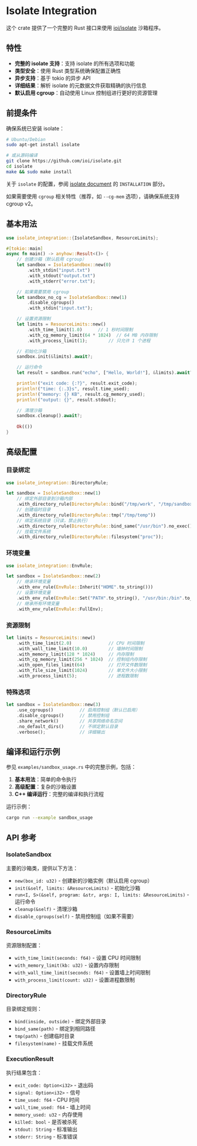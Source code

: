 # Isolate Integration

这个 crate 提供了一个完整的 Rust 接口来使用 [ioi/isolate](https://github.com/ioi/isolate) 沙箱程序。

## 特性

- **完整的 isolate 支持**：支持 isolate 的所有选项和功能
- **类型安全**：使用 Rust 类型系统确保配置正确性
- **异步支持**：基于 tokio 的异步 API
- **详细结果**：解析 isolate 的元数据文件获取精确的执行信息
- **默认启用 cgroup**：自动使用 Linux 控制组进行更好的资源管理

## 前提条件

确保系统已安装 isolate：

```bash
# Ubuntu/Debian
sudo apt-get install isolate

# 或从源码编译
git clone https://github.com/ioi/isolate.git
cd isolate
make && sudo make install
```

关于 `isolate` 的配置，参阅 [isolate document](https://github.com/ioi/isolate/blob/master/isolate.1.txt) 的 `INSTALLATION` 部分。

如果需要使用 `cgroup` 相关特性（推荐，如 `--cg-mem` 选项），请确保系统支持 cgroup v2。

## 基本用法

```rust
use isolate_integration::{IsolateSandbox, ResourceLimits};

#[tokio::main]
async fn main() -> anyhow::Result<()> {
    // 创建沙箱（默认启用 cgroup）
    let sandbox = IsolateSandbox::new(0)
        .with_stdin("input.txt")
        .with_stdout("output.txt")
        .with_stderr("error.txt");

    // 如果需要禁用 cgroup
    let sandbox_no_cg = IsolateSandbox::new(1)
        .disable_cgroups()
        .with_stdin("input.txt");

    // 设置资源限制
    let limits = ResourceLimits::new()
        .with_time_limit(1.0)      // 1 秒时间限制
        .with_cg_memory_limit(64 * 1024)  // 64 MB 内存限制
        .with_process_limit(1);        // 只允许 1 个进程

    // 初始化沙箱
    sandbox.init(&limits).await?;

    // 运行命令
    let result = sandbox.run("echo", ["Hello, World!"], &limits).await?;

    println!("exit code: {:?}", result.exit_code);
    println!("time: {:.3}s", result.time_used);
    println!("memory: {} KB", result.cg_memory_used);
    println!("output: {}", result.stdout);

    // 清理沙箱
    sandbox.cleanup().await?;
    
    Ok(())
}
```

## 高级配置

### 目录绑定

```rust
use isolate_integration::DirectoryRule;

let sandbox = IsolateSandbox::new(1)
    // 绑定外部目录到沙箱内部
    .with_directory_rule(DirectoryRule::bind("/tmp/work", "/tmp/sandbox_work").read_write())
    // 创建临时目录
    .with_directory_rule(DirectoryRule::tmp("/tmp/temp"))
    // 绑定系统目录（只读，禁止执行）
    .with_directory_rule(DirectoryRule::bind_same("/usr/bin").no_exec())
    // 挂载文件系统
    .with_directory_rule(DirectoryRule::filesystem("proc"));
```

### 环境变量

```rust
use isolate_integration::EnvRule;

let sandbox = IsolateSandbox::new(2)
    // 继承环境变量
    .with_env_rule(EnvRule::Inherit("HOME".to_string()))
    // 设置环境变量
    .with_env_rule(EnvRule::Set("PATH".to_string(), "/usr/bin:/bin".to_string()))
    // 继承所有环境变量
    .with_env_rule(EnvRule::FullEnv);
```

### 资源限制

```rust
let limits = ResourceLimits::new()
    .with_time_limit(2.0)              // CPU 时间限制
    .with_wall_time_limit(10.0)        // 墙钟时间限制
    .with_memory_limit(128 * 1024)     // 内存限制
    .with_cg_memory_limit(256 * 1024)  // 控制组内存限制
    .with_open_files_limit(64)         // 打开文件数限制
    .with_file_size_limit(1024)        // 单文件大小限制
    .with_process_limit(5);            // 进程数限制
```

### 特殊选项

```rust
let sandbox = IsolateSandbox::new(3)
    .use_cgroups()          // 启用控制组（默认已启用）
    .disable_cgroups()      // 禁用控制组
    .share_network()        // 共享网络命名空间
    .no_default_dirs()      // 不绑定默认目录
    .verbose();             // 详细输出
```

## 编译和运行示例

参见 `examples/sandbox_usage.rs` 中的完整示例，包括：

1. **基本用法**：简单的命令执行
2. **高级配置**：复杂的沙箱设置
3. **C++ 编译运行**：完整的编译和执行流程

运行示例：

```bash
cargo run --example sandbox_usage
```

## API 参考

### IsolateSandbox

主要的沙箱类，提供以下方法：

- `new(box_id: u32)` - 创建新的沙箱实例（默认启用 cgroup）
- `init(&self, limits: &ResourceLimits)` - 初始化沙箱
- `run<I, S>(&self, program: &str, args: I, limits: &ResourceLimits)` - 运行命令
- `cleanup(&self)` - 清理沙箱
- `disable_cgroups(self)` - 禁用控制组（如果不需要）

### ResourceLimits

资源限制配置：

- `with_time_limit(seconds: f64)` - 设置 CPU 时间限制
- `with_memory_limit(kb: u32)` - 设置内存限制
- `with_wall_time_limit(seconds: f64)` - 设置墙上时间限制
- `with_process_limit(count: u32)` - 设置进程数限制

### DirectoryRule

目录绑定规则：

- `bind(inside, outside)` - 绑定外部目录
- `bind_same(path)` - 绑定到相同路径
- `tmp(path)` - 创建临时目录
- `filesystem(name)` - 挂载文件系统

### ExecutionResult

执行结果包含：

- `exit_code: Option<i32>` - 退出码
- `signal: Option<i32>` - 信号
- `time_used: f64` - CPU 时间
- `wall_time_used: f64` - 墙上时间
- `memory_used: u32` - 内存使用
- `killed: bool` - 是否被杀死
- `stdout: String` - 标准输出
- `stderr: String` - 标准错误
